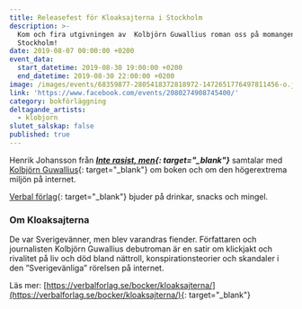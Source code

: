 ```yaml
---
title: Releasefest för Kloaksajterna i Stockholm
description: >-
  Kom och fira utgivningen av  Kolbjörn Guwallius roman oss på momangen i
  Stockholm!
date: 2019-08-07 00:00:00 +0200
event_data:
  start_datetime: 2019-08-30 19:00:00 +0200
  end_datetime: 2019-08-30 22:00:00 +0200
image: /images/events/68359877-2805418372818972-1472651776497811456-o.jpg
link: 'https://www.facebook.com/events/2080274908745400/'
category: bokförläggning
deltagande_artists:
  - klobjorn
slutet_salskap: false
published: true
---
```


Henrik Johansson fr&aring;n ***[Inte rasist, men](https://www.facebook.com/irm.se/){: target="_blank"}*** samtalar med [Kolbjörn Guwallius](https://www.facebook.com/kolbjornguwallius/){: target="_blank"} om boken och om den högerextrema miljön p&aring; internet.

[Verbal förlag](https://www.facebook.com/verbalforlag/){: target="_blank"} bjuder p&aring; drinkar, snacks och mingel.

### Om Kloaksajterna

De var Sverigev&auml;nner, men blev varandras fiender. Författaren och journalisten Kolbjörn Guwallius debutroman &auml;r en satir om klickjakt och rivalitet p&aring; liv och död bland n&auml;ttroll, konspirationsteorier och skandaler i den ”Sverigev&auml;nliga” rörelsen p&aring; internet.

L&auml;s mer: [https://verbalforlag.se/bocker/kloaksajterna/](https://verbalforlag.se/bocker/kloaksajterna/){: target="_blank"}